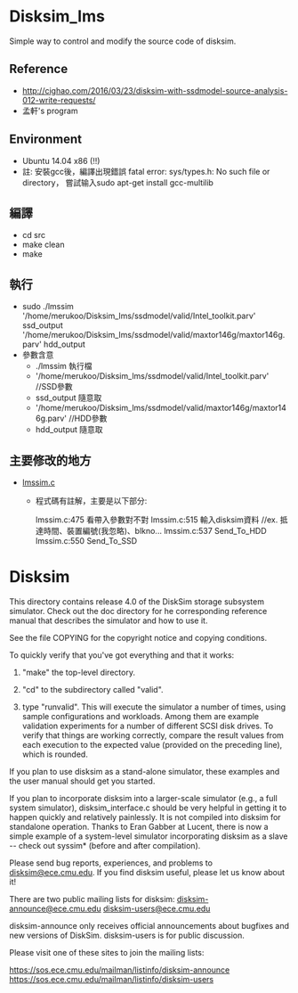# Disksim_lms
Simple way to control and modify the source code of disksim.
    
## Reference
* http://cighao.com/2016/03/23/disksim-with-ssdmodel-source-analysis-012-write-requests/
* 孟軒's program
    
## Environment
* Ubuntu 14.04 x86 (!!)
* 註:
    安裝gcc後，編譯出現錯誤 fatal error: sys/types.h: No such file or directory，
    嘗試输入sudo apt-get install gcc-multilib
    
## 編譯
* cd src
* make clean
* make
    
## 執行
* sudo ./lmssim '/home/merukoo/Disksim_lms/ssdmodel/valid/Intel_toolkit.parv' ssd_output '/home/merukoo/Disksim_lms/ssdmodel/valid/maxtor146g/maxtor146g.parv' hdd_output
* 參數含意
    * ./lmssim 執行檔
    * '/home/merukoo/Disksim_lms/ssdmodel/valid/Intel_toolkit.parv' //SSD參數
    * ssd_output  隨意取
    * '/home/merukoo/Disksim_lms/ssdmodel/valid/maxtor146g/maxtor146g.parv' //HDD參數
    * hdd_output  隨意取
    
## 主要修改的地方
* [lmssim.c](src/lmssim.c)
    * 程式碼有註解，主要是以下部分:
    
        lmssim.c:475 看帶入參數對不對
        lmssim.c:515 輸入disksim資料 
           //ex. 抵達時間、裝置編號(我忽略)、blkno...
        lmssim.c:537 Send_To_HDD
        lmssim.c:550 Send_To_SSD
        


# Disksim
This directory contains release 4.0 of the DiskSim storage subsystem
simulator.  Check out the doc directory for he corresponding reference 
manual that describes the simulator and how to use it.

See the file COPYING for the copyright notice and copying conditions.

To quickly verify that you've got everything and that it works:

  1. "make" the top-level directory.
    
  2. "cd" to the subdirectory called "valid".

  3. type "runvalid".  This will execute the simulator a number of times, using
     sample configurations and workloads.  Among them are example validation
     experiments for a number of different SCSI disk drives.  To
     verify that things are working correctly, compare the result
     values from each execution to the expected value (provided on the
     preceding line), which is rounded.

If you plan to use disksim as a stand-alone simulator, these examples and
the user manual should get you started.

If you plan to incorporate disksim into a larger-scale simulator (e.g., a
full system simulator), disksim_interface.c should be very helpful in
getting it to happen quickly and relatively painlessly.  It is not compiled
into disksim for standalone operation.  Thanks to Eran Gabber at Lucent,
there is now a simple example of a system-level simulator incorporating
disksim as a slave -- check out syssim* (before and after compilation).

Please send bug reports, experiences, and problems to disksim@ece.cmu.edu.
If you find disksim useful, please let us know about it!

There are two public mailing lists for disksim:
disksim-announce@ece.cmu.edu
disksim-users@ece.cmu.edu

disksim-announce only receives official announcements about bugfixes
and new versions of DiskSim.  disksim-users is for public discussion.

Please visit one of these sites to join the mailing lists:

https://sos.ece.cmu.edu/mailman/listinfo/disksim-announce
https://sos.ece.cmu.edu/mailman/listinfo/disksim-users

